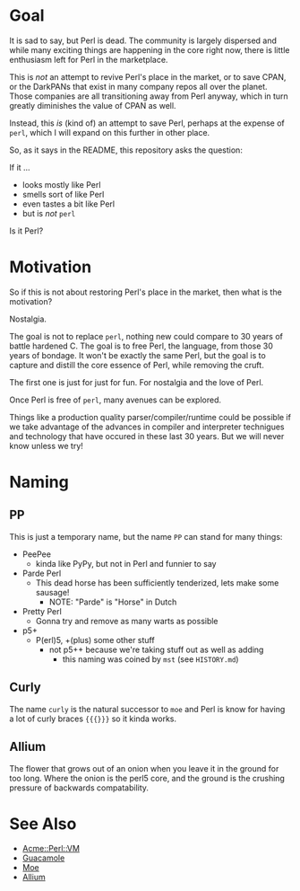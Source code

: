 
<!----------------------------------------------------------------------------->
# Goal
<!----------------------------------------------------------------------------->

It is sad to say, but Perl is dead. The community is largely dispersed and while
many exciting things are happening in the core right now, there is little 
enthusiasm left for Perl in the marketplace. 

This is *not* an attempt to revive Perl's place in the market, or to save CPAN, 
or the DarkPANs that exist in many company repos all over the planet. Those 
companies are all transitioning away from Perl anyway, which in turn greatly 
diminishes the value of CPAN as well. 

Instead, this *is* (kind of) an attempt to save Perl, perhaps at the expense 
of `perl`,  which I will expand on this further in other place.

So, as it says in the README, this repository asks the question:

If it ...
- looks mostly like Perl
- smells sort of like Perl
- even tastes a bit like Perl 
- but is *not* `perl` 

Is it Perl?

<!----------------------------------------------------------------------------->
# Motivation
<!----------------------------------------------------------------------------->

So if this is not about restoring Perl's place in the market, then what is 
the motivation? 

Nostalgia.

The goal is not to replace `perl`, nothing new could compare to 30 years of 
battle hardened C. The goal is to free Perl, the language, from those 30 
years of bondage. It won't be exactly the same Perl, but the goal is to capture
and distill the core essence of Perl, while removing the cruft. 

The first one is just for just for fun. For nostalgia and the love of Perl. 

Once Perl is free of `perl`, many avenues can be explored. 

Things like a production quality parser/compiler/runtime could be possible if 
we take advantage of the advances in compiler and interpreter technigues and 
technology that have occured in these last 30 years. But we will never know 
unless we try!

<!----------------------------------------------------------------------------->
# Naming
<!----------------------------------------------------------------------------->

## PP

This is just a temporary name, but the name `PP` can stand for many things:

- PeePee
    - kinda like PyPy, but not in Perl and funnier to say
- Parde Perl
    - This dead horse has been sufficiently tenderized, lets make some sausage!
        - NOTE: "Parde" is "Horse" in Dutch
- Pretty Perl
    - Gonna try and remove as many warts as possible
- p5+
    - P(erl)5, +(plus) some other stuff
        - not p5++ because we're taking stuff out as well as adding
            - this naming was coined by `mst` (see `HISTORY.md`)
    
## Curly

The name `curly` is the natural successor to `moe` and Perl is know for having
a lot of curly braces `{{{}}}` so it kinda works.

## Allium

The flower that grows out of an onion when you leave it in the ground for 
too long. Where the onion is the perl5 core, and the ground is the crushing 
pressure of backwards compatability. 


<!----------------------------------------------------------------------------->
# See Also
<!----------------------------------------------------------------------------->

- [Acme::Perl::VM](https://metacpan.org/pod/Acme::Perl::VM)
- [Guacamole](https://metacpan.org/pod/Guacamole)
- [Moe](https://github.com/MoeOrganization/moe)
- [Allium](https://github.com/stevan/Allium)


<!----------------------------------------------------------------------------->
